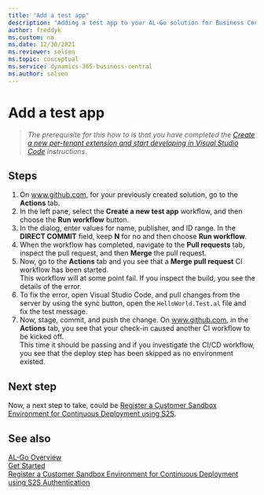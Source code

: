 ```yaml
---
title: "Add a test app"
description: "Adding a test app to your AL-Go solution for Business Central."
author: freddyk
ms.custom: na
ms.date: 12/30/2021
ms.reviewer: solsen
ms.topic: conceptual
ms.service: dynamics-365-business-central
ms.author: solsen
---
```


# Add a test app

> *The prerequisite for this how to is that you have completed the [Create a new per-tenant extension and start developing in Visual Studio Code](algo-get-started.md) instructions*.

## Steps

1. On www.github.com, for your previously created solution, go to the **Actions** tab.
1. In the left pane, select the **Create a new test app** workflow, and then choose the **Run workflow** button.
1. In the dialog, enter values for name, publisher, and ID range. In the **DIRECT COMMIT** field, keep **N** for no and then choose **Run workflow**.
1. When the workflow has completed, navigate to the **Pull requests** tab, inspect the pull request, and then **Merge** the pull request.
1. Now, go to the **Actions** tab and you see that a **Merge pull request** CI workflow has been started.  
This workflow will at some point fail. If you inspect the build, you see the details of the error.
1. To fix the error, open Visual Studio Code, and pull changes from the server by using the sync button, open the `HelloWorld.Test.al` file and fix the test message.
1. Now, stage, commit, and push the change. On www.github.com, in the **Actions** tab, you see that your check-in caused another CI workflow to be kicked off.  
This time it should be passing and if you investigate the CI/CD workflow, you see that the deploy step has been skipped as no environment existed.


## Next step

Now, a next step to take, could be [Register a Customer Sandbox Environment for Continuous Deployment using S2S](algo-register-sandbox-env.md). 

## See also

[AL-Go Overview](algo-overview.md)  
[Get Started](algo-get-started.md)  
[Register a Customer Sandbox Environment for Continuous Deployment using S2S Authentication](algo-register-sandbox-env.md)